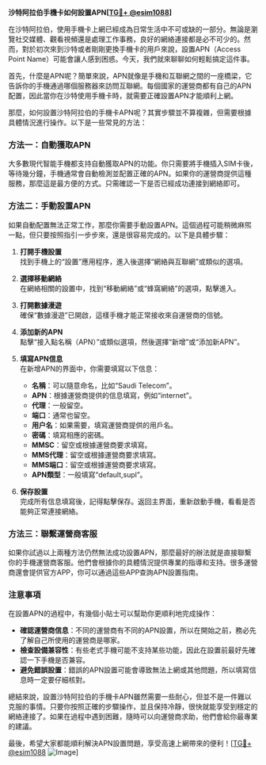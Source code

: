 **沙特阿拉伯手機卡如何設置APN[[TG💪+ @esim1088](https://t.me/s/esim1088)]**

在沙特阿拉伯，使用手機卡上網已經成為日常生活中不可或缺的一部分。無論是瀏覽社交媒體、觀看視頻還是處理工作事務，良好的網絡連接都是必不可少的。然而，對於初次來到沙特或者剛剛更換手機卡的用戶來說，設置APN（Access Point Name）可能會讓人感到困惑。今天，我們就來聊聊如何輕鬆搞定這件事。

首先，什麼是APN呢？簡單來說，APN就像是手機和互聯網之間的一座橋梁，它告訴你的手機通過哪個服務器來訪問互聯網。每個國家的運營商都有自己的APN配置，因此當你在沙特使用手機卡時，就需要正確設置APN才能順利上網。

那麼，如何設置沙特阿拉伯的手機卡APN呢？其實步驟並不算複雜，但需要根據具體情況進行操作。以下是一些常見的方法：

### 方法一：自動獲取APN

大多數現代智能手機都支持自動獲取APN的功能。你只需要將手機插入SIM卡後，等待幾分鐘，手機通常會自動檢測並配置正確的APN。如果你的運營商提供這種服務，那麼這是最方便的方式。只需確認一下是否已經成功連接到網絡即可。

### 方法二：手動設置APN

如果自動配置無法正常工作，那麼你需要手動設置APN。這個過程可能稍微麻煕一點，但只要按照指引一步步來，還是很容易完成的。以下是具體步驟：

1. **打開手機設置**  
   找到手機上的“設置”應用程序，進入後選擇“網絡與互聯網”或類似的選項。

2. **選擇移動網絡**  
   在網絡相關的設置中，找到“移動網絡”或“蜂窩網絡”的選項，點擊進入。

3. **打開數據漫遊**  
   確保“數據漫遊”已開啟，這樣手機才能正常接收來自運營商的信號。

4. **添加新的APN**  
   點擊“接入點名稱（APN）”或類似選項，然後選擇“新增”或“添加新APN”。

5. **填寫APN信息**  
   在新增APN的界面中，你需要填寫以下信息：
   - **名稱**：可以隨意命名，比如“Saudi Telecom”。
   - **APN**：根據運營商提供的信息填寫，例如“internet”。
   - **代理**：一般留空。
   - **端口**：通常也留空。
   - **用户名**：如果需要，填寫運營商提供的用戶名。
   - **密碼**：填寫相應的密碼。
   - **MMSC**：留空或根據運營商要求填寫。
   - **MMS代理**：留空或根據運營商要求填寫。
   - **MMS端口**：留空或根據運營商要求填寫。
   - **APN類型**：一般填寫“default,supl”。

6. **保存設置**  
   完成所有信息填寫後，記得點擊保存。返回主界面，重新啟動手機，看看是否能夠正常連接網絡。

### 方法三：聯繫運營商客服

如果你試過以上兩種方法仍然無法成功設置APN，那麼最好的辦法就是直接聯繫你的手機運營商客服。他們會根據你的具體情況提供專業的指導和支持。很多運營商還會提供官方APP，你可以通過這些APP查詢APN設置指南。

### 注意事項

在設置APN的過程中，有幾個小貼士可以幫助你更順利地完成操作：

- **確認運營商信息**：不同的運營商有不同的APN設置，所以在開始之前，務必先了解自己所使用的運營商是哪家。
- **檢查設備兼容性**：有些老式手機可能不支持某些功能，因此在設置前最好先確認一下手機是否兼容。
- **避免錯誤設置**：錯誤的APN設置可能會導致無法上網或其他問題，所以填寫信息時一定要仔細核對。

總結來說，設置沙特阿拉伯的手機卡APN雖然需要一些耐心，但並不是一件難以克服的事情。只要你按照正確的步驟操作，並且保持冷靜，很快就能享受到穩定的網絡連接了。如果在過程中遇到困難，隨時可以向運營商求助，他們會給你最專業的建議。

最後，希望大家都能順利解決APN設置問題，享受高速上網帶來的便利！[[TG💪+ @esim1088](https://t.me/s/esim1088) ![Image](https://i.postimg.cc/4NQfJmqS/Snipaste-2025-05-13-00-14-12.png)]